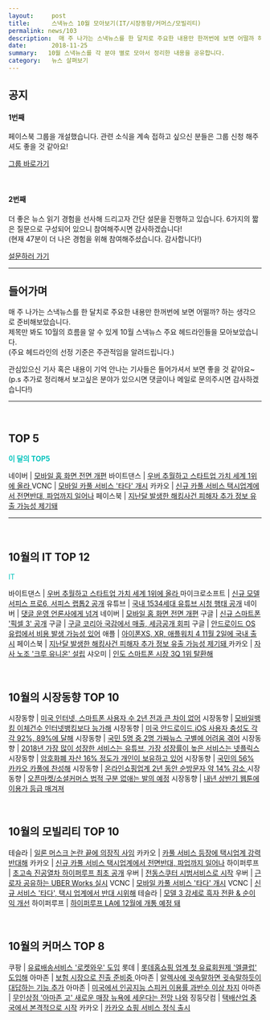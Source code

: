 ```yaml
---
layout:     post
title:      스낵뉴스 10월 모아보기(IT/시장동향/커머스/모빌리티)
permalink: news/103
description:  매 주 나가는 스낵뉴스를 한 달치로 주요한 내용만 한꺼번에 보면 어떨까 하는 생각으로 준비해보았습니다. 제목만 봐도 10월의 흐름을 알 수 있게 10월 스낵뉴스 주요 헤드라인들을 모아보았습니다. 주요 헤드라인의 선정 기준은 주관적임을 알려드립니다.관심있으신 기사 혹은 내용이 기억 안나는 기사들은 들어가셔서 보면 좋을 것 같아요.
date:       2018-11-25
summary:   10월 스낵뉴스를 각 분야 별로 모아서 정리한 내용을 공유합니다.
category:   뉴스 살펴보기
---
```



## 공지

#### 1번째

페이스북 그룹을 개설했습니다. 관련 소식을 계속 접하고 싶으신 분들은 그룹 신청 해주셔도 좋을 것 같아요!

[그룹 바로가기](https://www.facebook.com/groups/2025149054465611/?ref=group_browse_new)

<br>

#### 2번째

더 좋은 뉴스 읽기 경험을 선사해 드리고자 간단 설문을 진행하고 있습니다. 
6가지의 짧은 질문으로 구성되어 있으니 참여해주시면 감사하겠습니다!  
(현재 47분이 더 나은 경험을 위해 참여해주셨습니다. 감사합니다!)

<a href="http://bit.ly/2KJo4HB" onclick="ga(send, event, 기사, 설문조사, 서베이);"><span>설문하러 가기</span></a>

- - -

## 들어가며 

매 주 나가는 스낵뉴스를 한 달치로 주요한 내용만 한꺼번에 보면 어떨까? 하는 생각으로 준비해보았습니다.  
제목만 봐도 10월의 흐름을 알 수 있게 10월 스낵뉴스 주요 헤드라인들을 모아보았습니다.    
(주요 헤드라인의 선정 기준은 주관적임을 알려드립니다.)  

관심있으신 기사 혹은 내용이 기억 안나는 기사들은 들어가셔서 보면 좋을 것 같아요~
(p.s 추가로 정리해서 보고싶은 분야가 있으시면 댓글이나 메일로 문의주시면 감사하겠습니다!)

- - -

<br>


## TOP 5

<a href="#top3"></a><span style = "color: #00c3bd; font-weight: 700;">이 달의 TOP5</span>

네이버 | [모바일 홈 화면 전면 개편](https://seanlion.github.io/news/89#naver1)
바이트댄스 | [우버 추월하고 스타트업 가치 세계 1위에 올라 ](https://seanlion.github.io/news/87#bitedance)
VCNC | [모바일 카풀 서비스 '타다' 개시](https://seanlion.github.io/news/90#vcnc1)
카카오 | [신규 카풀 서비스 택시업계에서 전면반대, 파업까지 일어나](https://seanlion.github.io/news/92#kakao2)
페이스북 | [지난달 발생한 해킹사건 피해자 추가 정보 유출 가능성 제기돼](https://seanlion.github.io/news/91#facebook1)

- - -

<br>



## 10월의 IT TOP 12

<a href="#it"></a><span style = "color: #00c3bd">IT</span>

바이트댄스 | [우버 추월하고 스타트업 가치 세계 1위에 올라 ](https://seanlion.github.io/news/87#bitedance)
마이크로소프트 | [신규 모델 서피스 프로6, 서피스 랩톱2 공개](https://seanlion.github.io/news/87#microsoft3)
유튜브 | [국내 1534세대 유튜브 시청 행태 공개](https://seanlion.github.io/news/87#youtube1)
네이버 | [댓글 운영 언론사에게 넘겨](https://seanlion.github.io/news/93#naver1)
네이버 | [모바일 홈 화면 전면 개편](https://seanlion.github.io/news/89#naver1)
구글 | [신규 스마트폰 '픽셀 3' 공개](https://seanlion.github.io/news/89#google1)
구글 | [구글 코리아 국감에서 매출, 세금공개 회피](https://seanlion.github.io/news/89#google3)
구글 | [안드로이드 OS 유럽에서 비용 발생 가능성 있어](https://seanlion.github.io/news/91#google4)
애플 | [아이폰XS, XR, 애플워치 4 11월 2일에 국내 출시](https://seanlion.github.io/news/91#apple1)
페이스북 | [지난달 발생한 해킹사건 피해자 추가 정보 유출 가능성 제기돼 ](https://seanlion.github.io/news/91#facebook1)
카카오 | [자사 노조 '크루 유니온' 설립](https://seanlion.github.io/news/93#kakao)
샤오미 | [인도 스마트폰 시장 3Q 1위 탈환해](https://seanlion.github.io/news/93#xiaomi)


<br>



## 10월의 시장동향 TOP 10


시장동향 | [미국 인터넷, 스마트폰 사용자 수 2년 전과 큰 차이 없어](https://seanlion.github.io/news/87#internet)
시장동향 | [모바일뱅킹 이체건수 인터넷뱅킹보다 능가해](https://seanlion.github.io/news/87#banking)
시장동향 | [미국 안드로이드,iOS 사용자 충성도 각각 92%, 89%에 달해](https://seanlion.github.io/news/89#market1)
시장동향 | [국민 5명 중 2명 가짜뉴스 구별에 어려움 겪어](https://seanlion.github.io/news/89#market2)
시장동향 | [2018년 가장 많이 성장한 서비스는 유튜브, 가장 성장률이 높은 서비스는 넷플릭스 ](https://seanlion.github.io/news/91#market1)
시장동향 | [암호화폐 자산 16% 정도가 개인이 보유하고 있어](https://seanlion.github.io/news/91#market4)
시장동향  | [국민의 56% 카카오 카풀에 찬성해](https://seanlion.github.io/news/94#market1)
시장동향 | [온라인쇼핑업계 2년 동안 순방문자 약 14% 감소 ](https://seanlion.github.io/news/94#market2)
시장동향 | [오픈마켓/소셜커머스 법적 구분 없애는 발의 예정](https://seanlion.github.io/news/94#market4)
시장동향  | [내년 상반기 웹툰에 이용가 등급 매겨져](https://seanlion.github.io/news/94#market6)


<br>



## 10월의 모빌리티 TOP 10


테슬라 | [일론 머스크 논란 끝에 의장직 사임](https://seanlion.github.io/news/88#tesla1)
카카오 | [카풀 서비스 등장에 택시업계 강력 반대해](https://seanlion.github.io/news/88#kakao4)
카카오 | [신규 카풀 서비스 택시업계에서 전면반대, 파업까지 일어나](https://seanlion.github.io/news/92#kakao2)
하이퍼루프 | [초고속 진공열차 하이퍼루프 최초 공개](https://seanlion.github.io/news/88#hyper)
우버 | [전동스쿠터 시범서비스로 시작](https://seanlion.github.io/news/88#uber)
우버 | [근로자 공유하는 UBER Works 실시](https://seanlion.github.io/news/92#uber1)
VCNC | [모바일 카풀 서비스 '타다' 개시](https://seanlion.github.io/news/90#vcnc1)
VCNC | [신규 서비스 '타다', 택시 업계에서 반대 시위해](https://seanlion.github.io/news/90#vcnc2)
테슬라 | [모델 3 강세로 흑자 전환 & 순이익 개선](https://seanlion.github.io/news/94#tesla)
하이퍼루프 | [하이퍼루프 LA에 12월에 개통 예정 돼](https://seanlion.github.io/news/94#hyperloop)


<br>



## 10월의 커머스 TOP 8


쿠팡 | [유료배송서비스 '로켓와우' 도입](https://seanlion.github.io/news/88#coupang)
롯데 | [롯데홈쇼핑 업계 첫 유료회원제 '엘클럽' 도입해](https://seanlion.github.io/news/88#lotte)
아마존 | [보험 시장으로 진출 준비중 ](https://seanlion.github.io/news/90#amazon)
아마존 | [알렉사에 귓속말하면 귓속말하듯이 대답하는 기능 추가](https://seanlion.github.io/news/92#amazon)
아마존 | [미국에서 인공지능 스피커 이용률 과반수 이상 차지](https://seanlion.github.io/news/94#amazon1)
아마존 | [무인상점 '아마존 고' 새로운 매장 뉴욕에 세운다는 전망 나와](https://seanlion.github.io/news/94#amazon4)
징둥닷컴 | [택배산업 중국에서 본격적으로 시작](https://seanlion.github.io/news/92#zingdong)
카카오 | [카카오 쇼핑 서비스 정식 출시](https://seanlion.github.io/news/94#kakao)

